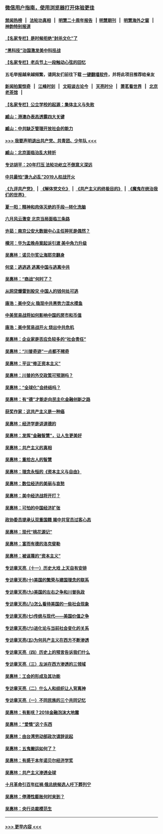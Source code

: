 ### [微信用户指南，使用浏览器打开体验更佳](https://github.com/gfw-breaker/banned-news1/blob/master/indexes/wechat-guide.md?t=0)
#### [禁闻热榜](热点新闻.md?t=0)  &nbsp;&nbsp;|&nbsp;&nbsp; [法轮功真相](https://github.com/gfw-breaker/truth/blob/master/README.md?t=0) &nbsp;&nbsp;|&nbsp;&nbsp; [明慧二十周年报告](https://github.com/gfw-breaker/mh-reports/blob/master/README.md?t=0) &nbsp;&nbsp;|&nbsp;&nbsp;[明慧期刊](https://github.com/gfw-breaker/mh-qikan) &nbsp;&nbsp;|&nbsp;&nbsp; [明慧海外之窗](https://github.com/gfw-breaker/mh-news/blob/master/README.md?t=0) &nbsp;&nbsp;|&nbsp;&nbsp; [神韵特别报道](https://github.com/gfw-breaker/mh-news/blob/master/shenyun.md?t=0)
#### [【名家专栏】是时候拒绝“封杀文化”了](../pages/nsc423/n11814093.md?t=02122302) 
#### [“黑科技”治国激发美中科技战](../pages/nsc423/n11638056.md?t=02122302) 
#### [【名家专栏】老兵节上一段触动心弦的回忆](../pages/nsc423/n11646016.md?t=02122302) 
#### 五毛举报越来越频繁，请网友们前往下载 [一键翻墙软件](https://github.com/gfw-breaker/ssr-accounts)，并将此项目推荐给亲友
#### [新闻拍案惊奇](https://github.com/gfw-breaker/banned-news1/blob/master/pages/link4.md) &nbsp;&nbsp;|&nbsp;&nbsp; [江峰时刻](https://github.com/gfw-breaker/banned-news1/blob/master/pages/link4.md) &nbsp;&nbsp;|&nbsp;&nbsp; [文昭谈古论今](https://github.com/gfw-breaker/banned-news1/blob/master/pages/link4.md) &nbsp;&nbsp;|&nbsp;&nbsp; [天亮时分](https://github.com/gfw-breaker/banned-news1/blob/master/pages/link4.md) &nbsp;&nbsp;|&nbsp;&nbsp; [萧茗看世界](https://github.com/gfw-breaker/banned-news1/blob/master/pages/link4.md) &nbsp;&nbsp;|&nbsp;&nbsp; [北京老茶馆](https://github.com/gfw-breaker/banned-news1/blob/master/pages/link4.md) &nbsp;&nbsp;|&nbsp;&nbsp; 
#### [【名家专栏】公立学校的起源：集体主义与失败](../pages/nsc423/n11601833.md?t=02122302) 
#### [臧山：港澳办表态透露四大关键](../pages/nsc423/n11421628.md?t=02122302) 
#### [臧山：中共缺乏管理开放社会的能力](../pages/nsc423/n11407457.md?t=02122302) 
#### [>>> 我要声明退出共产党、共青团、少年队 <<<](https://github.com/begood0513/goodnews/blob/master/quit/letter.md) 
#### [臧山：北京面临治乱大转折](../pages/nsc423/n11406895.md?t=02122302) 
#### [专访胡平：20年打压 法轮功屹立不倒意义深远](../pages/nsc423/n11398800.md?t=02122302) 
#### [中共最怕“逢九必乱”2019人权战开火](../pages/nsc423/n11385248.md?t=02122302) 
#### [《九评共产党》](https://github.com/begood0513/9ping.md/blob/master/README.md) &nbsp;|&nbsp; [《解体党文化》](../../../../jtdwh.md/blob/master/README.md)  &nbsp;|&nbsp; [《共产主义的终极目的》](../../../../gczydzjmd.md/blob/master/README.md) &nbsp;|&nbsp; [《魔鬼在统治我们的世界》](../../../../mgztzwmdsj.md/blob/master/README.md) 
#### [夏一阳：精神和肉体灭绝的手段—转化洗脑](../pages/nsc423/n11368250.md?t=02122302) 
#### [六月风云激变 北京当局面临三条路](../pages/nsc423/n11313668.md?t=02122302) 
#### [许茹：南京公安大数据中心主任猝死是偶然？](../pages/nsc423/n11064744.md?t=02122302) 
#### [横河：华为孟晚舟案起诉引渡 美中角力升级](../pages/nsc423/n11027230.md?t=02122302) 
#### [吴惠林：诺贝尔奖让海耶克翻身](../pages/nsc423/n10890049.md?t=02122302) 
#### [何坚：逃逃逃 逃离中国与逃离中共](../pages/nsc423/n10592891.md?t=02122302) 
#### [吴惠林：“商战”何时了？](../pages/nsc423/n10573558.md?t=02122302) 
#### [从网贷爆雷到股灾 中国人的钱何处可逃](../pages/nsc423/n10572800.md?t=02122302) 
#### [唐浩：美中交火 隐现中共黑势力混水摸鱼](../pages/nsc423/n10544040.md?t=02122302) 
#### [中美贸易战将如何影响中国的房市和币值](../pages/nsc423/n10543697.md?t=02122302) 
#### [唐浩：美中贸易战开火 烧出中共危机](../pages/nsc423/n10540126.md?t=02122302) 
#### [吴惠林：企业家是否应负较多的“社会责任”](../pages/nsc423/n10535022.md?t=02122302) 
#### [吴惠林：“川普奇迹”一点都不稀奇](../pages/nsc423/n10512808.md?t=02122302) 
#### [吴惠林：平议“修正资本主义”](../pages/nsc423/n10495724.md?t=02122302) 
#### [吴惠林：川普的外交政策可预测吗？](../pages/nsc423/n10462387.md?t=02122302) 
#### [吴惠林：“全球化”会终结吗？](../pages/nsc423/n10452838.md?t=02122302) 
#### [吴惠林：有“德”才能走向民主化金融创新之路](../pages/nsc423/n10432292.md?t=02122302) 
#### [获奖作家：这共产主义是一种癌](../pages/nsc423/n10431541.md?t=02122302) 
#### [吴惠林：经济学是讲道德的](../pages/nsc423/n10398014.md?t=02122302) 
#### [吴惠林：发挥“金融智慧”，让人生更美好](../pages/nsc423/n10375019.md?t=02122302) 
#### [吴惠林：共产主义的真相](../pages/nsc423/n10351394.md?t=02122302) 
#### [吴惠林：重拾古人的智慧](../pages/nsc423/n10337691.md?t=02122302) 
#### [吴惠林：理念永恒的《资本主义与自由》](../pages/nsc423/n10316274.md?t=02122302) 
#### [吴惠林：数位经济的美丽与哀愁](../pages/nsc423/n10292946.md?t=02122302) 
#### [吴惠林：美中经济战将开打？](../pages/nsc423/n10258825.md?t=02122302) 
#### [吴惠林：可怕的中国经济扩张](../pages/nsc423/n10219147.md?t=02122302) 
#### [政协委员提承认双重国籍 揭中共官员过客心态](../pages/nsc423/n10208809.md?t=02122302) 
#### [吴惠林：现代“桃花源记”](../pages/nsc423/n10185234.md?t=02122302) 
#### [吴惠林：富而有德的洛克斐勒](../pages/nsc423/n10142264.md?t=02122302) 
#### [吴惠林：被诬蔑的“资本主义”](../pages/nsc423/n10124816.md?t=02122302) 
#### [专访章天亮（十一）历史大戏 上天自有安排](../pages/nsc423/n10094905.md?t=02122302) 
#### [专访章天亮(十)美国的繁荣与建国理念的联系](../pages/nsc423/n10094899.md?t=02122302) 
#### [专访章天亮(九)美国的左右之争和川普执政](../pages/nsc423/n10094889.md?t=02122302) 
#### [专访章天亮(八)怎么看待美国的一些社会现象](../pages/nsc423/n10094857.md?t=02122302) 
#### [专访章天亮(七)传统与现代——美国价值之争](../pages/nsc423/n10093140.md?t=02122302) 
#### [专访章天亮(六)进化论与当前社会变化的关系](../pages/nsc423/n10092036.md?t=02122302) 
#### [专访章天亮(五)为何共产主义在西方不断渗透](../pages/nsc423/n10083620.md?t=02122302) 
#### [专访章天亮（四）历史上的预言告诉我们什么](../pages/nsc423/n10083606.md?t=02122302) 
#### [专访章天亮（三）左派在西方渗透的三领域](../pages/nsc423/n10081115.md?t=02122302) 
#### [吴惠林：工会的形成及其功能](../pages/nsc423/n10080633.md?t=02122302) 
#### [专访章天亮（二）什么人和组织让人背离神](../pages/nsc423/n10076637.md?t=02122302) 
#### [专访章天亮（一）不同民族的三个共同记忆](../pages/nsc423/n10074188.md?t=02122302) 
#### [吴惠林：有影呒？2018金融泡沫大地震](../pages/nsc423/n10040534.md?t=02122302) 
#### [吴惠林：“爱情”这个东西](../pages/nsc423/n10019423.md?t=02122302) 
#### [吴惠林：由台湾劳动部政次请辞说起](../pages/nsc423/n9979679.md?t=02122302) 
#### [吴惠林：五鬼搬运如何了？](../pages/nsc423/n9925338.md?t=02122302) 
#### [吴惠林：有感于本年诺贝尔经济学奖](../pages/nsc423/n9871883.md?t=02122302) 
#### [吴惠林：共产主义渗透全球](../pages/nsc423/n9812748.md?t=02122302) 
#### [十月革命引百年红祸 俄总统候选人吁下葬列宁](../pages/nsc423/n9810182.md?t=02122302) 
#### [吴惠林：停滞性膨胀何时来到？](../pages/nsc423/n9764136.md?t=02122302) 
#### [吴惠林：央行总裁模范生](../pages/nsc423/n9728134.md?t=02122302) 

----
#### [ >>> 更早内容 <<< ](../indexes/nsc423-earlier.md)
